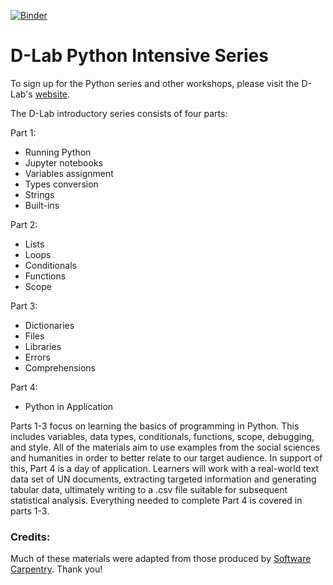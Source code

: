 [![Binder](http://mybinder.org/badge.svg)](http://mybinder.org:/repo/dlab-berkeley/python-intensive)

# D-Lab Python Intensive Series

To sign up for the Python series and other workshops, please visit the D-Lab's [website](http://dlab.berkeley.edu/training).

The D-Lab introductory series consists of four parts:

Part 1:

* Running Python
* Jupyter notebooks
* Variables assignment
* Types conversion
* Strings
* Built-ins

Part 2:

* Lists
* Loops
* Conditionals
* Functions
* Scope

Part 3:

* Dictionaries
* Files
* Libraries
* Errors
* Comprehensions

Part 4:

* Python in Application

Parts 1-3 focus on learning the basics of programming in Python. This includes variables, data types, conditionals, functions, scope, debugging, and style. All of the materials aim to use examples from the social sciences and humanities in order to better relate to our target audience. In support of this, Part 4 is a day of application. Learners will work with a real-world text data set of UN documents, extracting targeted information and generating tabular data, ultimately writing to a .csv file suitable for subsequent statistical analysis. Everything needed to complete Part 4 is covered in parts 1-3.

### Credits:

Much of these materials were adapted from those produced by [Software Carpentry](http://software-carpentry.org/). Thank you!